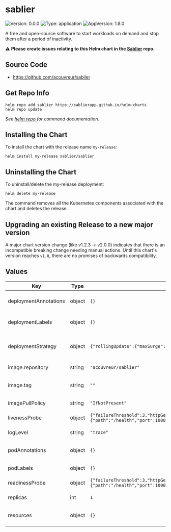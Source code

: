 # sablier


![Version: 0.0.0](https://img.shields.io/badge/Version-0.0.0-informational?style=flat-square) ![Type: application](https://img.shields.io/badge/Type-application-informational?style=flat-square) ![AppVersion: 1.8.0](https://img.shields.io/badge/AppVersion-1.8.0-informational?style=flat-square) 

A free and open-source software to start workloads on demand and stop them after a period of inactivity.

⚠️  **Please create issues relating to this Helm chart in the [Sablier](https://github.com/acouvreur/sablier/issues) repo.**

## Source Code

* <https://github.com/acouvreur/sablier>



## Get Repo Info

```console
helm repo add sablier https://sablierapp.github.io/helm-charts
helm repo update
```

_See [helm repo](https://helm.sh/docs/helm/helm_repo/) for command documentation._

## Installing the Chart

To install the chart with the release name `my-release`:

```console
helm install my-release sablier/sablier
```

## Uninstalling the Chart

To uninstall/delete the my-release deployment:

```console
helm delete my-release
```

The command removes all the Kubernetes components associated with the chart and deletes the release.

## Upgrading an existing Release to a new major version

A major chart version change (like v1.2.3 -> v2.0.0) indicates that there is an incompatible breaking change needing manual actions. Until this chart's version reaches `v1.0`, there are no promises of backwards compatibility.

## Values

| Key | Type | Default | Description |
|-----|------|---------|-------------|
| deploymentAnnotations | object | `{}` | Annotations for all deployed Deployments |
| deploymentLabels | object | `{}` | Labels for all deployed Deployments |
| deploymentStrategy | object | `{"rollingUpdate":{"maxSurge":"25%","maxUnavailable":"25%"},"type":"RollingUpdate"}` | Deployment strategy for all deployed Deployments |
| image.repository | string | `"acouvreur/sablier"` | Sablier image repository |
| image.tag | string | `""` | Sablier image tag (deafult) appVersion |
| imagePullPolicy | string | `"IfNotPresent"` | Sablier imagePullPolicy |
| livenessProbe | object | `{"failureThreshold":3,"httpGet":{"path":"/health","port":10000},"initialDelaySeconds":5,"periodSeconds":5,"successThreshold":1,"timeoutSeconds":1}` | Sablier livenessProbe |
| logLevel | string | `"trace"` | Sablier log level |
| podAnnotations | object | `{}` | Annotations for all deployed pods |
| podLabels | object | `{}` | Labels for all deployed pods |
| readinessProbe | object | `{"failureThreshold":3,"httpGet":{"path":"/health","port":10000},"initialDelaySeconds":5,"periodSeconds":5,"successThreshold":1,"timeoutSeconds":1}` | Sablier readinessProbe |
| replicas | int | `1` | Sablier's replicas |
| resources | object | `{}` | Resource limits and requests for sablier |